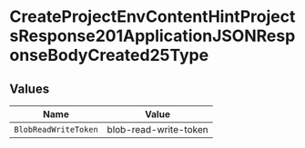 # CreateProjectEnvContentHintProjectsResponse201ApplicationJSONResponseBodyCreated25Type


## Values

| Name                  | Value                 |
| --------------------- | --------------------- |
| `BlobReadWriteToken`  | blob-read-write-token |